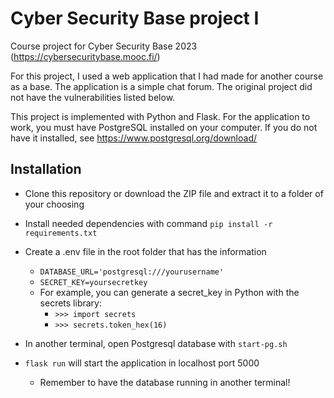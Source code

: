 # Cyber Security Base project I
Course project for Cyber Security Base 2023 (https://cybersecuritybase.mooc.fi/)

For this project, I used a web application that I had made for another course as a base. The application is a simple chat forum. The original project did not have the vulnerabilities listed below. 

This project is implemented with Python and Flask. For the application to work, you must have PostgreSQL installed on your computer. If you do not have it installed, see https://www.postgresql.org/download/

## Installation
- Clone this repository or download the ZIP file and extract it to a folder of your choosing
- Install needed dependencies with command ```pip install -r requirements.txt```
- Create a .env file in the root folder that has the information
  - ```DATABASE_URL='postgresql:///yourusername'```
  - ```SECRET_KEY=yoursecretkey```
  - For example, you can generate a secret_key in Python with the secrets library:
    - ```>>> import secrets```
    - ```>>> secrets.token_hex(16)```
   
- In another terminal, open Postgresql database with ```start-pg.sh```
- ```flask run``` will start the application in localhost port 5000
   - Remember to have the database running in another terminal!
